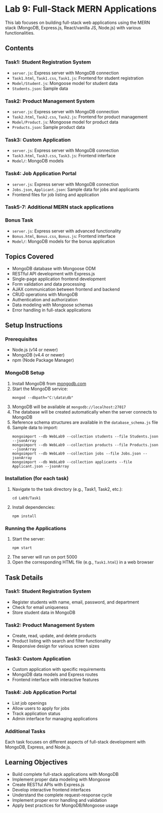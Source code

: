 # Lab 9: Full-Stack MERN Applications

This lab focuses on building full-stack web applications using the MERN stack (MongoDB, Express.js, React/vanilla JS, Node.js) with various functionalities.

## Contents

### Task1: Student Registration System

- `server.js`: Express server with MongoDB connection
- `Task1.html`, `Task1.css`, `Task1.js`: Frontend for student registration
- `Model/Student.js`: Mongoose model for student data
- `Students.json`: Sample data

### Task2: Product Management System

- `server.js`: Express server with MongoDB connection
- `Task2.html`, `Task2.css`, `Task2.js`: Frontend for product management
- `Model/Product.js`: Mongoose model for product data
- `Products.json`: Sample product data

### Task3: Custom Application

- `server.js`: Express server with MongoDB connection
- `Task3.html`, `Task3.css`, `Task3.js`: Frontend interface
- `Model/`: MongoDB models

### Task4: Job Application Portal

- `server.js`: Express server with MongoDB connection
- `Jobs.json`, `Applicant.json`: Sample data for jobs and applicants
- Frontend files for job listing and application

### Task5-7: Additional MERN stack applications

### Bonus Task

- `server.js`: Express server with advanced functionality
- `Bonus.html`, `Bonus.css`, `Bonus.js`: Frontend interface
- `Model/`: MongoDB models for the bonus application

## Topics Covered

- MongoDB database with Mongoose ODM
- RESTful API development with Express.js
- Single-page application frontend development
- Form validation and data processing
- AJAX communication between frontend and backend
- CRUD operations with MongoDB
- Authentication and authorization
- Data modeling with Mongoose schemas
- Error handling in full-stack applications

## Setup Instructions

### Prerequisites

- Node.js (v14 or newer)
- MongoDB (v4.4 or newer)
- npm (Node Package Manager)

### MongoDB Setup

1. Install MongoDB from [mongodb.com](https://www.mongodb.com/try/download/community)
2. Start the MongoDB service:
   ```
   mongod --dbpath="C:\data\db"
   ```
3. MongoDB will be available at `mongodb://localhost:27017`
4. The database will be created automatically when the server connects to MongoDB
5. Reference schema structures are available in the `database_schema.js` file
6. Sample data to import:
   ```
   mongoimport --db WebLab9 --collection students --file Students.json --jsonArray
   mongoimport --db WebLab9 --collection products --file Products.json --jsonArray
   mongoimport --db WebLab9 --collection jobs --file Jobs.json --jsonArray
   mongoimport --db WebLab9 --collection applicants --file Applicant.json --jsonArray
   ```

### Installation (for each task)

1. Navigate to the task directory (e.g., Task1, Task2, etc.):
   ```
   cd Lab9/Task1
   ```
2. Install dependencies:
   ```
   npm install
   ```

### Running the Applications

1. Start the server:
   ```
   npm start
   ```
2. The server will run on port 5000
3. Open the corresponding HTML file (e.g., `Task1.html`) in a web browser

## Task Details

### Task1: Student Registration System

- Register students with name, email, password, and department
- Check for email uniqueness
- Store student data in MongoDB

### Task2: Product Management System

- Create, read, update, and delete products
- Product listing with search and filter functionality
- Responsive design for various screen sizes

### Task3: Custom Application

- Custom application with specific requirements
- MongoDB data models and Express routes
- Frontend interface with interactive features

### Task4: Job Application Portal

- List job openings
- Allow users to apply for jobs
- Track application status
- Admin interface for managing applications

### Additional Tasks

Each task focuses on different aspects of full-stack development with MongoDB, Express, and Node.js.

## Learning Objectives

- Build complete full-stack applications with MongoDB
- Implement proper data modeling with Mongoose
- Create RESTful APIs with Express.js
- Develop interactive frontend interfaces
- Understand the complete request-response cycle
- Implement proper error handling and validation
- Apply best practices for MongoDB/Mongoose usage
